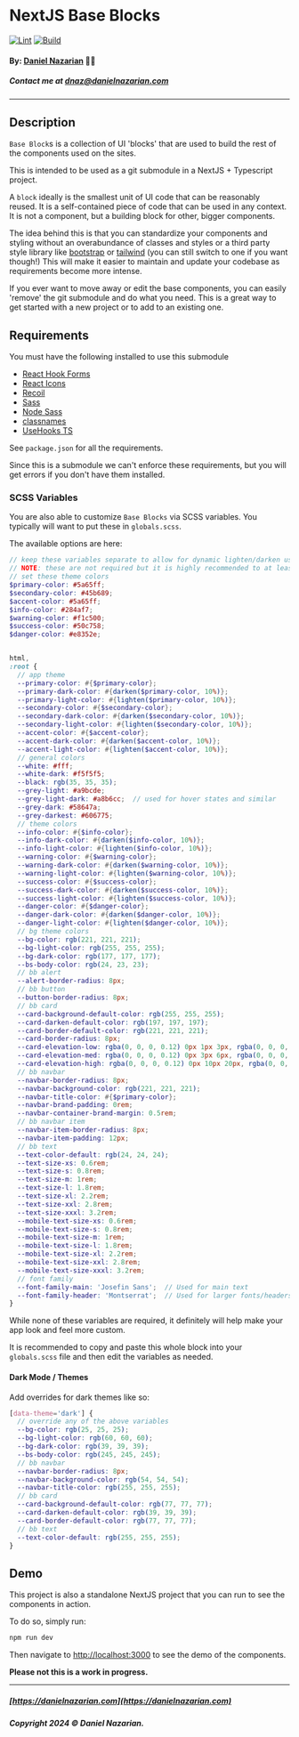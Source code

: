 # NextJS Base Blocks
[![Lint](https://github.com/dan1229/nextjs-base-blocks/actions/workflows/lint.yml/badge.svg)](https://github.com/dan1229/nextjs-base-blocks/actions/workflows/lint.yml)
[![Build](https://github.com/dan1229/nextjs-base-blocks/actions/workflows/build.yml/badge.svg)](https://github.com/dan1229/nextjs-base-blocks/actions/workflows/build.yml)

#### By: [Daniel Nazarian](https://danielnazarian) 🐧👹
##### Contact me at <dnaz@danielnazarian.com>

-------------------------------------------------------

## Description

`Base Block`s is a collection of UI 'blocks' that are used to build the rest of the components used on the sites.

This is intended to be used as a git submodule in a NextJS + Typescript project.

A `block` ideally is the smallest unit of UI code that can be reasonably reused. It is a self-contained piece of code that can be used in any context. It is not a component, but a building block for other, bigger components.

The idea behind this is that you can standardize your components and styling without an overabundance of classes and styles or a third party style library like [bootstrap](https://getbootstrap.com/docs/4.3/getting-started/introduction/) or [tailwind](https://tailwindcss.com/) (you can still switch to one if you want though!) This will make it easier to maintain and update your codebase as requirements become more intense.

If you ever want to move away or edit the base components, you can easily 'remove' the git submodule and do what you need. This is a great way to get started with a new project or to add to an existing one.

## Requirements

You must have the following installed to use this submodule
- [React Hook Forms](https://react-hook-form.com/)
- [React Icons](https://react-icons.github.io/react-icons/)
- [Recoil](https://recoiljs.org/)
- [Sass](https://sass-lang.com/)
- [Node Sass](https://www.npmjs.com/package/node-sass)
- [classnames](https://www.npmjs.com/package/classnames)
- [UseHooks TS](https://usehooks-typescript.com/)

See `package.json` for all the requirements.

Since this is a submodule we can't enforce these requirements, but you will get errors if you don't have them installed.

### SCSS Variables

You are also able to customize `Base Blocks` via SCSS variables. You typically will want to put these in `globals.scss`.

The available options are here:

```scss
// keep these variables separate to allow for dynamic lighten/darken usage
// NOTE: these are not required but it is highly recommended to at least
// set these theme colors
$primary-color: #5a65ff;
$secondary-color: #45b689;
$accent-color: #5a65ff;
$info-color: #284af7;
$warning-color: #f1c500;
$success-color: #50c758;
$danger-color: #e8352e;


html,
:root {
  // app theme
  --primary-color: #{$primary-color};
  --primary-dark-color: #{darken($primary-color, 10%)};
  --primary-light-color: #{lighten($primary-color, 10%)};
  --secondary-color: #{$secondary-color};
  --secondary-dark-color: #{darken($secondary-color, 10%)};
  --secondary-light-color: #{lighten($secondary-color, 10%)};
  --accent-color: #{$accent-color};
  --accent-dark-color: #{darken($accent-color, 10%)};
  --accent-light-color: #{lighten($accent-color, 10%)};
  // general colors
  --white: #fff;
  --white-dark: #f5f5f5;
  --black: rgb(35, 35, 35);
  --grey-light: #a9bcde;
  --grey-light-dark: #a8b6cc;  // used for hover states and similar
  --grey-dark: #58647a;
  --grey-darkest: #606775;
  // theme colors
  --info-color: #{$info-color};
  --info-dark-color: #{darken($info-color, 10%)};
  --info-light-color: #{lighten($info-color, 10%)};
  --warning-color: #{$warning-color};
  --warning-dark-color: #{darken($warning-color, 10%)};
  --warning-light-color: #{lighten($warning-color, 10%)};
  --success-color: #{$success-color};
  --success-dark-color: #{darken($success-color, 10%)};
  --success-light-color: #{lighten($success-color, 10%)};
  --danger-color: #{$danger-color};
  --danger-dark-color: #{darken($danger-color, 10%)};
  --danger-light-color: #{lighten($danger-color, 10%)};
  // bg theme colors
  --bg-color: rgb(221, 221, 221);
  --bg-light-color: rgb(255, 255, 255);
  --bg-dark-color: rgb(177, 177, 177);
  --bs-body-color: rgb(24, 23, 23);
  // bb alert
  --alert-border-radius: 8px;
  // bb button
  --button-border-radius: 8px;
  // bb card
  --card-background-default-color: rgb(255, 255, 255);
  --card-darken-default-color: rgb(197, 197, 197);
  --card-border-default-color: rgb(221, 221, 221);
  --card-border-radius: 8px;
  --card-elevation-low: rgba(0, 0, 0, 0.12) 0px 1px 3px, rgba(0, 0, 0, 0.24) 0px 1px 2px;
  --card-elevation-med: rgba(0, 0, 0, 0.12) 0px 3px 6px, rgba(0, 0, 0, 0.24) 0px 3px 6px;
  --card-elevation-high: rgba(0, 0, 0, 0.12) 0px 10px 20px, rgba(0, 0, 0, 0.24) 0px 6px 6px;
  // bb navbar
  --navbar-border-radius: 8px;
  --navbar-background-color: rgb(221, 221, 221);
  --navbar-title-color: #{$primary-color};
  --navbar-brand-padding: 0rem;
  --navbar-container-brand-margin: 0.5rem;
  // bb navbar item
  --navbar-item-border-radius: 8px;
  --navbar-item-padding: 12px;
  // bb text
  --text-color-default: rgb(24, 24, 24);
  --text-size-xs: 0.6rem;
  --text-size-s: 0.8rem;
  --text-size-m: 1rem;
  --text-size-l: 1.8rem;
  --text-size-xl: 2.2rem;
  --text-size-xxl: 2.8rem;
  --text-size-xxxl: 3.2rem;
  --mobile-text-size-xs: 0.6rem;
  --mobile-text-size-s: 0.8rem;
  --mobile-text-size-m: 1rem;
  --mobile-text-size-l: 1.8rem;
  --mobile-text-size-xl: 2.2rem;
  --mobile-text-size-xxl: 2.8rem;
  --mobile-text-size-xxxl: 3.2rem;
  // font family
  --font-family-main: 'Josefin Sans';  // Used for main text
  --font-family-header: 'Montserrat';  // Used for larger fonts/headers
}
```

While none of these variables are required, it definitely will help make your app look and feel more custom.

It is recommended to copy and paste this whole block into your `globals.scss` file and then edit the variables as needed.


#### Dark Mode / Themes

Add overrides for dark themes like so:
    
```scss
[data-theme='dark'] {
  // override any of the above variables
  --bg-color: rgb(25, 25, 25);
  --bg-light-color: rgb(60, 60, 60);
  --bg-dark-color: rgb(39, 39, 39);
  --bs-body-color: rgb(245, 245, 245);
  // bb navbar
  --navbar-border-radius: 8px;
  --navbar-background-color: rgb(54, 54, 54);
  --navbar-title-color: rgb(255, 255, 255);
  // bb card
  --card-background-default-color: rgb(77, 77, 77);
  --card-darken-default-color: rgb(39, 39, 39);
  --card-border-default-color: rgb(77, 77, 77);
  // bb text
  --text-color-default: rgb(255, 255, 255);
}
```


## Demo

This project is also a standalone NextJS project that you can run to see the components in action.

To do so, simply run:

```bash
npm run dev
```

Then navigate to [http://localhost:3000](http://localhost:3000) to see the demo of the components.

**Please not this is a work in progress.**

-------------------------------------------------------

##### [https://danielnazarian.com](https://danielnazarian.com)

##### Copyright 2024 © Daniel Nazarian.

